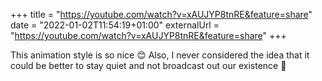 +++
title = "https://youtube.com/watch?v=xAUJYP8tnRE&feature=share"
date = "2022-01-02T11:54:19+01:00"
externalUrl = "https://youtube.com/watch?v=xAUJYP8tnRE&feature=share"
+++

This animation style is so nice 😊 Also, I never considered the idea that it could be better to stay quiet and not broadcast out our existence 😬